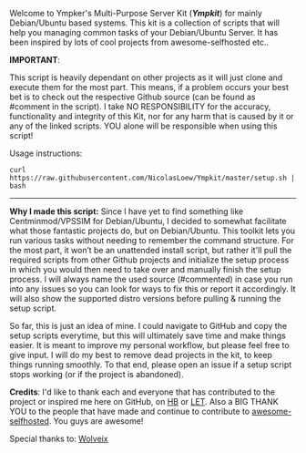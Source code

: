 Welcome to Ympker's Multi-Purpose Server Kit (***Ympkit***) for mainly Debian/Ubuntu based systems.  This kit is a collection of scripts that will help you managing common tasks of your Debian/Ubuntu Server.  It has been inspired by lots of cool projects from awesome-selfhosted etc..

**IMPORTANT**:

This script is heavily dependant on other projects as it will just clone and execute them for the most part. This means, if a problem occurs your best bet is to check out the respective Github source (can be found as #comment in the script). I take NO RESPONSIBILITY for the accuracy, functionality and integrity of this Kit, nor for any harm that is caused by it or any of the linked scripts. YOU alone will be responsible when using this script!

Usage instructions:

```
curl https://raw.githubusercontent.com/NicolasLoew/Ympkit/master/setup.sh | bash
```

---
**Why I made this script:**
Since I have yet to find something like Centminmod/VPSSIM for Debian/Ubuntu, I decided to somewhat facilitate what those fantastic projects do, but on Debian/Ubuntu. This toolkit lets you run various tasks without needing to remember the command structure. For the most part, it won’t be an unattended install script, but rather it'll pull the required scripts from other Github projects and initialize the setup process in which you would then need to take over and manually finish the setup process. I will always name the used source (#commented) in case you run into any issues so you can look for ways to fix this or report it accordingly. It will also show the supported distro versions before pulling & running the setup script.

So far, this is just an idea of mine. I could navigate to GitHub and copy the setup scripts everytime, but this will ultimately save time and make things easier. It is meant to improve my personal workflow, but please feel free to give input. I will do my best to remove dead projects in the kit, to keep things running smoothly. To that end, please open an issue if a setup script stops working (or if the project is abandoned).

**Credits**:
I'd like to thank each and everyone that has contributed to the project or inspired me here on GitHub, on [HB](https://hostballs.com/t/ympkers-multipurpose-kit-for-debian-based-servers/2399) or [LET](https://lowendtalk.com). Also a BIG THANK YOU to the people that have made and continue to contribute to  [awesome-selfhosted](https://github.com/Kickball/awesome-selfhosted). You guys are awesome!

Special thanks to: [Wolveix](https://github.com/Wolveix)